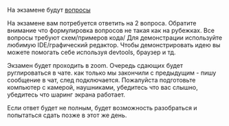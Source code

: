 На экзамене будут [вопросы](./scripts/src/generateQuestionsForStudents/questions/exam.mjs)

На экзамене вам потребуется ответить на 2 вопроса.
Обратите внимание что формулировка вопросов не такая как на рубежках.
Все вопросы требуют схем/примеров кода/
Для демонстрации используйте любимую IDE/графический редактор.
Чтобы демонстрировать идею вы можете помогать себе используя devtools, браузер и тд.

Экзамен будет проходить в zoom. Очередь сдающих будет руглироваться в чате. как только мы закончили с предыдущим - пишу сообщение в чат, след подключается.
Пожалуйста подготовьте компьютер с камерой, наушниками, убедитесь что вас слышно, убедитесь что шаринг экрана работает.

Если ответ будет не полным, будет возможность разобраться и попытаться сдать позже в этот же день.

